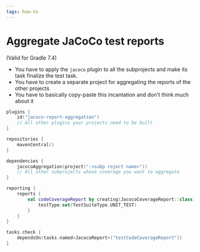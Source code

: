 ```yaml
---
tags: how-to
---
```


# Aggregate JaCoCo test reports
(Valid for Gradle 7.4)

* You have to apply the `jacoco` plugin to all the subprojects and make its task finalize the test task.
* You have to create a separate project for aggregating the reports of the other projects
* You have to basically copy-paste this incantation and don't think much about it

```kotlin
plugins {
    id("jacoco-report-aggregation")
    // All other plugins your projects need to be built
}

repositories {
    mavenCentral()
}

dependencies {
    jacocoAggregation(project(":<subp roject name>"))
    // All other subprojects whose coverage you want to aggregate
}

reporting {
    reports {
        val codeCoverageReport by creating(JacocoCoverageReport::class) {
            testType.set(TestSuiteType.UNIT_TEST)
        }
    }
}

tasks.check {
    dependsOn(tasks.named<JacocoReport>("testCodeCoverageReport"))
}

```
